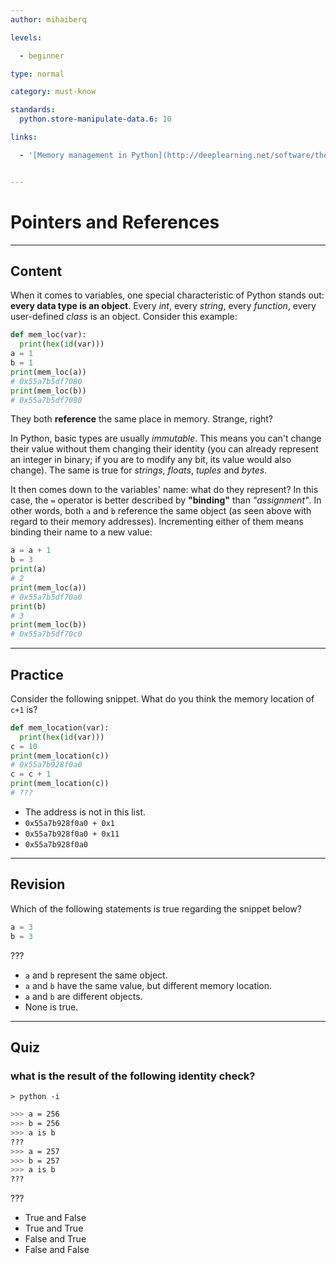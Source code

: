 ```yaml
---
author: mihaiberq

levels:

  - beginner

type: normal

category: must-know

standards:
  python.store-manipulate-data.6: 10

links:

  - '[Memory management in Python](http://deeplearning.net/software/theano/tutorial/python-memory-management.html){website}'


---
```


# Pointers and References

---
## Content

When it comes to variables, one special characteristic of Python stands out: **every data type is an object**. Every *int*, every *string*, every *function*, every user-defined *class* is an object. Consider this example:
```python
def mem_loc(var):
  print(hex(id(var)))
a = 1
b = 1
print(mem_loc(a))
# 0x55a7b5df7080
print(mem_loc(b))
# 0x55a7b5df7080
```
They both **reference** the same place in memory. Strange, right?

In Python, basic types are usually *immutable*. This means you can't change their value without them changing their identity (you can already represent an integer in binary; if you are to modify any bit, its value would also change). The same is true for *strings*, *floats*, *tuples* and *bytes*.

It then comes down to the variables' name: what do they represent? In this case, the `=` operator is better described by **"binding"** than *"assignment"*. In other words, both `a` and `b` reference the same object (as seen above with regard to their memory addresses). Incrementing either of them means binding their name to a new value:
```python
a = a + 1
b = 3
print(a)
# 2
print(mem_loc(a))
# 0x55a7b5df70a0
print(b)
# 3
print(mem_loc(b))
# 0x55a7b5df70c0
```

---
## Practice

Consider the following snippet. What do you think the memory location of `c+1` is?
```python
def mem_location(var):
  print(hex(id(var)))
c = 10
print(mem_location(c))
# 0x55a7b928f0a0
c = c + 1
print(mem_location(c))
# ???
```


* The address is not in this list.
* `0x55a7b928f0a0 + 0x1`
* `0x55a7b928f0a0 + 0x11`
* `0x55a7b928f0a0`

---
## Revision

Which of the following statements is true regarding the snippet below?
```python
a = 3
b = 3
```
???


* `a` and `b` represent the same object.
* `a` and `b` have the same value, but different memory location.
* `a` and `b` are different objects.
* None is true.

---
## Quiz 
### what is the result of the following identity check?

`> python -i`  

```bash
>>> a = 256
>>> b = 256
>>> a is b
???
>>> a = 257
>>> b = 257
>>> a is b
???
```

 ???

* True and False
* True and True
* False and True
* False and False
 
 

